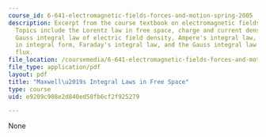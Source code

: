 ```yaml
---
course_id: 6-641-electromagnetic-fields-forces-and-motion-spring-2005
description: Excerpt from the course textbook on electromagnetic fields and energy.
  Topics include the Lorentz law in free space, charge and current densities, the
  Gauss integral law of electric field density, Ampere's integral law, charge conservation
  in integral form, Faraday's integral law, and the Gauss integral law of magnetic
  flux.
file_location: /coursemedia/6-641-electromagnetic-fields-forces-and-motion-spring-2005/e9209c908e2d840ed58fb6cf2f925279_01.pdf
file_type: application/pdf
layout: pdf
title: "Maxwell\u2019s Integral Laws in Free Space"
type: course
uid: e9209c908e2d840ed58fb6cf2f925279

---
```

None